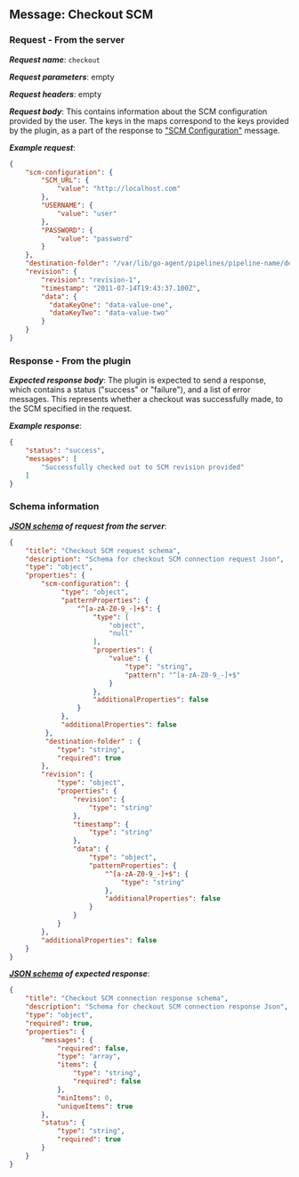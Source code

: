 ## Message: Checkout SCM
 
### Request - From the server

***Request name***: `checkout`

***Request parameters***: empty

***Request headers***: empty

***Request body***: This contains information about the SCM configuration provided by the user. The keys in the maps correspond to the keys provided by the plugin, as a part of the response to ["SCM Configuration"](scm_configuration.md) message.

***Example request***:

```json
{
    "scm-configuration": {
        "SCM_URL": {
            "value": "http://localhost.com"
        },
        "USERNAME": {
            "value": "user"
        },
        "PASSWORD": {
            "value": "password"
        }
    },
    "destination-folder": "/var/lib/go-agent/pipelines/pipeline-name/destination",
    "revision": {
        "revision": "revision-1",
        "timestamp": "2011-07-14T19:43:37.100Z",
        "data": {
          "dataKeyOne": "data-value-one",
          "dataKeyTwo": "data-value-two"
        }
    }   
}
```

### Response - From the plugin

***Expected response body***: The plugin is expected to send a response, which contains a status ("success" or "failure"), and a list of error messages. This represents whether a checkout was successfully made, to the SCM specified in the request.

***Example response***:

```json
{
    "status": "success",
    "messages": [
        "Successfully checked out to SCM revision provided"
    ]
}
```

### Schema information

***[JSON schema](http://json-schema.org) of request from the server***:

```json
{
    "title": "Checkout SCM request schema",
    "description": "Schema for checkout SCM connection request Json",
    "type": "object",
    "properties": {
        "scm-configuration": {
             "type": "object",
             "patternProperties": {
                 "^[a-zA-Z0-9_-]+$": {
                     "type": [
                         "object",
                         "null"
                     ],
                     "properties": {
                         "value": {
                             "type": "string",
                             "pattern": "^[a-zA-Z0-9_-]+$"
                         }
                     },
                     "additionalProperties": false
                 }
             },
             "additionalProperties": false
         },
         "destination-folder" : {
            "type": "string",
            "required": true
        },
        "revision": {
            "type": "object",
            "properties": {
                "revision": {
                    "type": "string"
                },
                "timestamp": {
                    "type": "string"
                },
                "data": {
                    "type": "object",
                    "patternProperties": {
                        "^[a-zA-Z0-9_-]+$": {
                            "type": "string"
                        },
                        "additionalProperties": false
                    }
                }
            }
        },
        "additionalProperties": false
    }
}
```

***[JSON schema](http://json-schema.org) of expected response***:

```json
{
    "title": "Checkout SCM connection response schema",
    "description": "Schema for checkout SCM connection response Json",
    "type": "object",
    "required": true,
    "properties": {
        "messages": {
            "required": false,
            "type": "array",
            "items": {
                "type": "string",
                "required": false
            },
            "minItems": 0,
            "uniqueItems": true
        },
        "status": {
            "type": "string",
            "required": true
        }
    }
}
```
